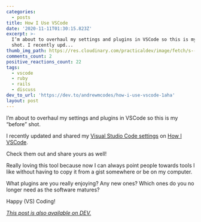 ```yaml
---
categories:
  - posts
title: How I Use VSCode
date: '2020-11-11T01:30:15.823Z'
excerpt: >-
  I’m about to overhaul my settings and plugins in VSCode so this is my “before”
  shot. I recently upd...
thumb_img_path: https://res.cloudinary.com/practicaldev/image/fetch/s--iL-xKG5n--/c_imagga_scale,f_auto,fl_progressive,h_420,q_auto,w_1000/https://dev-to-uploads.s3.amazonaws.com/i/1btlqp6ir2ga02k3m00t.png
comments_count: 2
positive_reactions_count: 22
tags:
  - vscode
  - ruby
  - rails
  - discuss
dev_to_url: 'https://dev.to/andrewmcodes/how-i-use-vscode-1aha'
layout: post
---
```


I’m about to overhaul my settings and plugins in VSCode so this is my “before” shot.

I recently updated and shared my [Visual Studio Code settings](https://howivscode.com/andrewmcodes) on [How I VSCode](https://howivscode.com).

Check them out and share yours as well!

Really loving this tool because now I can always point people towards tools I like without having to copy it from a gist somewhere or be on my computer.

What plugins are you really enjoying? Any new ones? Which ones do you no longer need as the software matures?

Happy (VS) Coding!

_[This post is also available on DEV.](https://dev.to/andrewmcodes/how-i-use-vscode-1aha)_

<script>
const parent = document.getElementsByTagName('head')[0];
const script = document.createElement('script');
script.type = 'text/javascript';
script.src = 'https://cdnjs.cloudflare.com/ajax/libs/iframe-resizer/4.1.1/iframeResizer.min.js';
script.charset = 'utf-8';
script.onload = function() {
    window.iFrameResize({}, '.liquidTag');
};
parent.appendChild(script);
</script>
